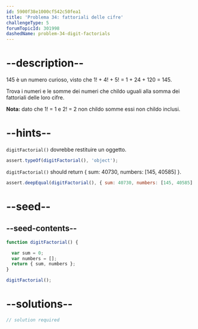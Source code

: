 ```yaml
---
id: 5900f38e1000cf542c50fea1
title: 'Problema 34: fattoriali delle cifre'
challengeType: 5
forumTopicId: 301998
dashedName: problem-34-digit-factorials
---
```


# --description--

145 è un numero curioso, visto che 1! + 4! + 5! = 1 + 24 + 120 = 145.

Trova i numeri e le somme dei numeri che childo uguali alla somma dei fattoriali delle loro cifre.

**Nota:** dato che 1! = 1 e 2! = 2 non childo somme essi non childo inclusi.

# --hints--

`digitFactorial()` dovrebbe restituire un oggetto.

```js
assert.typeOf(digitFactorial(), 'object');
```

`digitFactorial()` should return { sum: 40730, numbers: [145, 40585] }.

```js
assert.deepEqual(digitFactorial(), { sum: 40730, numbers: [145, 40585] });
```

# --seed--

## --seed-contents--

```js
function digitFactorial() {

  var sum = 0;
  var numbers = [];
  return { sum, numbers };
}

digitFactorial();
```

# --solutions--

```js
// solution required
```

